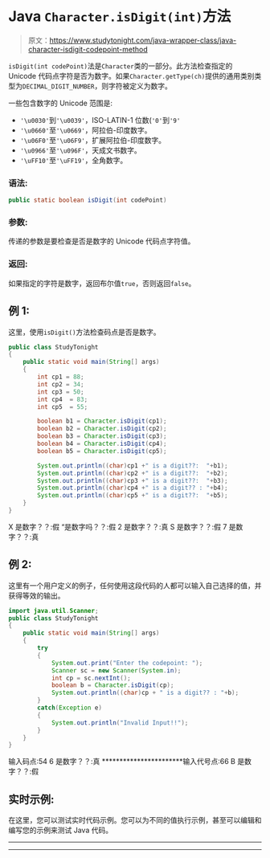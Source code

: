 # Java `Character.isDigit(int)`方法

> 原文：<https://www.studytonight.com/java-wrapper-class/java-character-isdigit-codepoint-method>

`isDigit(int codePoint)`法是`Character`类的一部分。此方法检查指定的 Unicode 代码点字符是否为数字。如果`Character.getType(ch)`提供的通用类别类型为`DECIMAL_DIGIT_NUMBER`，则字符被定义为数字。

一些包含数字的 Unicode 范围是:

*   `'\u0030'`到`'\u0039'`，ISO-LATIN-1 位数(`'0'`到`'9'`
*   `'\u0660'`至`'\u0669'`，阿拉伯-印度数字。
*   `'\u06F0'`至`'\u06F9'`，扩展阿拉伯-印度数字。
*   `'\u0966'`至`'\u096F'`，天成文书数字。
*   `'\uFF10'`至`'\uFF19'`，全角数字。

### 语法:

```java
public static boolean isDigit(int codePoint) 
```

### 参数:

传递的参数是要检查是否是数字的 Unicode 代码点字符值。

### 返回:

如果指定的字符是数字，返回布尔值`true`，否则返回`false`。

## 例 1:

这里，使用`isDigit()`方法检查码点是否是数字。

```java
public class StudyTonight
{  
	public static void main(String[] args)
	{  
		int cp1 = 88;  
		int cp2 = 34;  
		int cp3 = 50;  
		int cp4  = 83;   
		int cp5  = 55;  

		boolean b1 = Character.isDigit(cp1);  
		boolean b2 = Character.isDigit(cp2);  
		boolean b3 = Character.isDigit(cp3);  
		boolean b4 = Character.isDigit(cp4);  
		boolean b5 = Character.isDigit(cp5);  

		System.out.println((char)cp1 +" is a digit??:  "+b1);  
		System.out.println((char)cp2 +" is a digit??:  "+b2);  
		System.out.println((char)cp3 +" is a digit??:  "+b3);  
		System.out.println((char)cp4 +" is a digit?? : "+b4);  
		System.out.println((char)cp5 +" is a digit??:  "+b5);  
	}  
} 
```

X 是数字？？:假
“是数字吗？？:假
2 是数字？？:真
S 是数字？？:假
7 是数字？？:真

## 例 2:

这里有一个用户定义的例子，任何使用这段代码的人都可以输入自己选择的值，并获得等效的输出。

```java
import java.util.Scanner; 
public class StudyTonight
{  
	public static void main(String[] args)
	{  
		try
		{
			System.out.print("Enter the codepoint: ");  
			Scanner sc = new Scanner(System.in);         
			int cp = sc.nextInt();  
			boolean b = Character.isDigit(cp);
			System.out.println((char)cp + " is a digit?? : "+b);
		}
		catch(Exception e)
		{
			System.out.println("Invalid Input!!");
		}
	}  
} 
```

输入码点:54
6 是数字？？:真
***********************输入代号点:66
B 是数字？？:假

## 实时示例:

在这里，您可以测试实时代码示例。您可以为不同的值执行示例，甚至可以编辑和编写您的示例来测试 Java 代码。

* * *

* * *